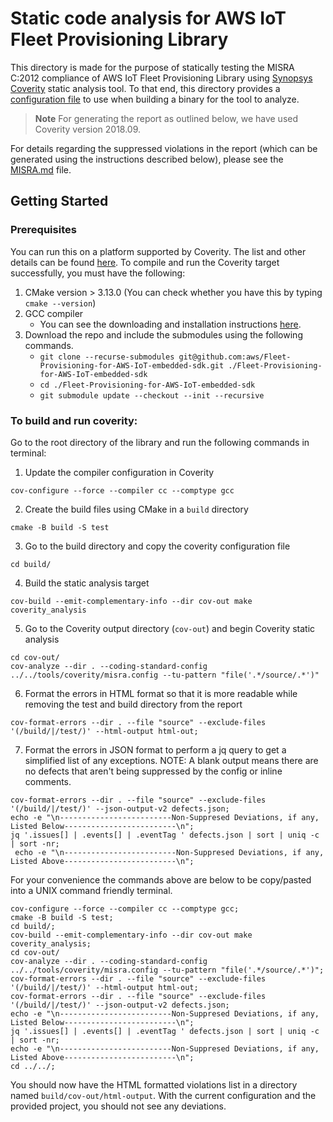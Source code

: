 # Static code analysis for AWS IoT Fleet Provisioning Library

This directory is made for the purpose of statically testing the MISRA C:2012
compliance of AWS IoT Fleet Provisioning Library using
[Synopsys Coverity](https://www.synopsys.com/software-integrity/security-testing/static-analysis-sast.html)
static analysis tool. To that end, this directory provides a
[configuration file](https://github.com/aws/Fleet-Provisioning-for-AWS-IoT-embedded-sdk/blob/main/tools/coverity/misra.config)
to use when building a binary for the tool to analyze.

> **Note** For generating the report as outlined below, we have used Coverity
> version 2018.09.

For details regarding the suppressed violations in the report (which can be
generated using the instructions described below), please see the
[MISRA.md](https://github.com/aws/Fleet-Provisioning-for-AWS-IoT-embedded-sdk/blob/main/MISRA.md)
file.

## Getting Started

### Prerequisites

You can run this on a platform supported by Coverity. The list and other details
can be found
[here](https://sig-docs.synopsys.com/polaris/topics/c_coverity-compatible-platforms.html).
To compile and run the Coverity target successfully, you must have the
following:

1. CMake version > 3.13.0 (You can check whether you have this by typing
   `cmake --version`)
2. GCC compiler
   - You can see the downloading and installation instructions
     [here](https://gcc.gnu.org/install/).
3. Download the repo and include the submodules using the following commands.
   - `git clone --recurse-submodules git@github.com:aws/Fleet-Provisioning-for-AWS-IoT-embedded-sdk.git ./Fleet-Provisioning-for-AWS-IoT-embedded-sdk`
   - `cd ./Fleet-Provisioning-for-AWS-IoT-embedded-sdk`
   - `git submodule update --checkout --init --recursive`

### To build and run coverity:

Go to the root directory of the library and run the following commands in
terminal:

1. Update the compiler configuration in Coverity

```
cov-configure --force --compiler cc --comptype gcc
```

2. Create the build files using CMake in a `build` directory

```
cmake -B build -S test
```

3. Go to the build directory and copy the coverity configuration file

```
cd build/
```

4. Build the static analysis target

```
cov-build --emit-complementary-info --dir cov-out make coverity_analysis
```

5. Go to the Coverity output directory (`cov-out`) and begin Coverity static
   analysis

```
cd cov-out/
cov-analyze --dir . --coding-standard-config ../../tools/coverity/misra.config --tu-pattern "file('.*/source/.*')"
```

6. Format the errors in HTML format so that it is more readable while removing
   the test and build directory from the report

```
cov-format-errors --dir . --file "source" --exclude-files '(/build/|/test/)' --html-output html-out;
```

7. Format the errors in JSON format to perform a jq query to get a simplified
   list of any exceptions. NOTE: A blank output means there are no defects that
   aren't being suppressed by the config or inline comments.

```
cov-format-errors --dir . --file "source" --exclude-files '(/build/|/test/)' --json-output-v2 defects.json;
echo -e "\n-------------------------Non-Suppresed Deviations, if any, Listed Below-------------------------\n";
jq '.issues[] | .events[] | .eventTag ' defects.json | sort | uniq -c | sort -nr;
 echo -e "\n-------------------------Non-Suppresed Deviations, if any, Listed Above-------------------------\n";
```

For your convenience the commands above are below to be copy/pasted into a UNIX
command friendly terminal.

```
cov-configure --force --compiler cc --comptype gcc;
cmake -B build -S test;
cd build/;
cov-build --emit-complementary-info --dir cov-out make coverity_analysis;
cd cov-out/
cov-analyze --dir . --coding-standard-config ../../tools/coverity/misra.config --tu-pattern "file('.*/source/.*')";
cov-format-errors --dir . --file "source" --exclude-files '(/build/|/test/)' --html-output html-out;
cov-format-errors --dir . --file "source" --exclude-files '(/build/|/test/)' --json-output-v2 defects.json;
echo -e "\n-------------------------Non-Suppresed Deviations, if any, Listed Below-------------------------\n";
jq '.issues[] | .events[] | .eventTag ' defects.json | sort | uniq -c | sort -nr;
echo -e "\n-------------------------Non-Suppresed Deviations, if any, Listed Above-------------------------\n";
cd ../../;
```

You should now have the HTML formatted violations list in a directory named
`build/cov-out/html-output`. With the current configuration and the provided
project, you should not see any deviations.
